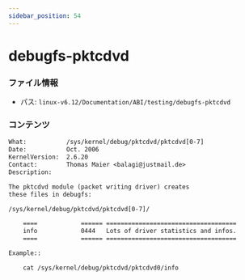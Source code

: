 ```yaml
---
sidebar_position: 54
---
```

# debugfs-pktcdvd

### ファイル情報

- パス: `linux-v6.12/Documentation/ABI/testing/debugfs-pktcdvd`

### コンテンツ

```txt
What:           /sys/kernel/debug/pktcdvd/pktcdvd[0-7]
Date:           Oct. 2006
KernelVersion:  2.6.20
Contact:        Thomas Maier <balagi@justmail.de>
Description:

The pktcdvd module (packet writing driver) creates
these files in debugfs:

/sys/kernel/debug/pktcdvd/pktcdvd[0-7]/

    ====            ====== ====================================
    info            0444   Lots of driver statistics and infos.
    ====            ====== ====================================

Example::

    cat /sys/kernel/debug/pktcdvd/pktcdvd0/info

```

